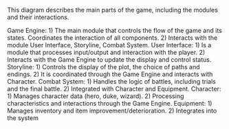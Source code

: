 This diagram describes the main parts of the game, including the modules and their interactions.

Game Engine:
	1) The main module that controls the flow of the game and its states. Coordinates the interaction of all components.
	2) Interacts with the module User Interface, Storyline, Combat System.
User Interface:
	1) Is a module that processes input/output and interaction with the player.
	2) Interacts with the Game Engine to update the display and control status.
Storyline:
	1) Controls the display of the plot, the choice of paths and endings.
	2) It is coordinated through the Game Engine and interacts with Character.
Combat System:
	1) Handles the logic of battles, including trials and the final battle.
	2) Integrated with Character and Equipment.
Character:
	1) Manages character data (hero, duke, wizard).
	2) Processing characteristics and interactions through the Game Engine.
Equipment:
	1) Manages inventory and item improvement/deterioration.
	2) Integrates into the system
